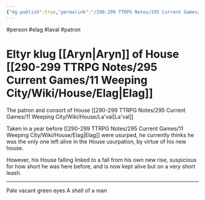 ```yaml
---
{"dg-publish":true,"permalink":"/290-299 TTRPG Notes/295 Current Games/11 Weeping City/Wiki/Person/Eltyr/"}
---
```



#person #elag #laval #patron 

# Eltyr klug [[Aryn\|Aryn]] of House [[290-299 TTRPG Notes/295 Current Games/11 Weeping City/Wiki/House/Elag\|Elag]]

The patron and consort of House [[290-299 TTRPG Notes/295 Current Games/11 Weeping City/Wiki/House/La'val\|La'val]]

Taken in a year before [[290-299 TTRPG Notes/295 Current Games/11 Weeping City/Wiki/House/Elag\|Elag]] were usurped, he currently thinks he was the only one left alive in the House usurpation, by virtue of his new house.

However, his House falling linked to a fall from his own new rise, suspicious for how short he was here before, and is now kept alive but on a very short leash.

---

Pale vacant green eyes
A shell of a man
